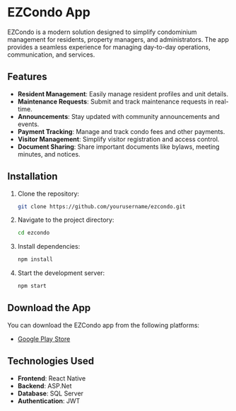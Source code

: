 # EZCondo App

EZCondo is a modern solution designed to simplify condominium management for residents, property managers, and administrators. The app provides a seamless experience for managing day-to-day operations, communication, and services.

## Features

- **Resident Management**: Easily manage resident profiles and unit details.
- **Maintenance Requests**: Submit and track maintenance requests in real-time.
- **Announcements**: Stay updated with community announcements and events.
- **Payment Tracking**: Manage and track condo fees and other payments.
- **Visitor Management**: Simplify visitor registration and access control.
- **Document Sharing**: Share important documents like bylaws, meeting minutes, and notices.

## Installation

1. Clone the repository:
   ```bash
   git clone https://github.com/yourusername/ezcondo.git
   ```
2. Navigate to the project directory:
   ```bash
   cd ezcondo
   ```
3. Install dependencies:
   ```bash
   npm install
   ```
4. Start the development server:
   ```bash
   npm start
   ```

## Download the App

You can download the EZCondo app from the following platforms:

- [Google Play Store](https://expo.dev/artifacts/eas/4mqAwpQePSuhxyNG5TASMT.apk)

## Technologies Used

- **Frontend**: React Native
- **Backend**: ASP.Net
- **Database**: SQL Server
- **Authentication**: JWT
